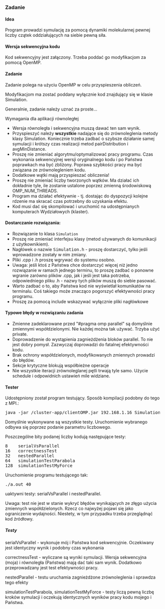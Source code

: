 <h3>Zadanie</h3>

<h4>Idea</h4>

<p>
Program prowadzi symulację za pomocą dynamiki molekularnej pewnej liczby czątek oddziałujących
na siebie pewną siła.
</p>

<h4>Wersja sekwencyjna kodu</h4>

<p>Kod sekwencyjny jest załączony. Trzeba poddać go modyfikacjom za pomocą OpenMP.</p>

<h4>Zadanie</h4>

<p>Zadanie polega na użyciu OpenMP w celu przyspieszenia obliczeń.</p>

<p>Modyfikacjom ma zostać poddany wyłącznie kod znajdujący się w klasie Simulation.</p>
<p>Generalnie, zadanie należy uznać za proste...</p>

<p>Wymagania dla aplikacji równoległej</p>

<ul>
<li>Wersja równoległa i sekwencyjna muszą dawać ten sam wynik.
</li><li>Przyspieszyć należy <b>wszystkie</b> nadające się do zrównoleglenia metody
klasy Simulation. Koniecznie trzeba zadbać o szybsze działanie samej symulacji 
i krótszy czas realizacji metod pairDistribution i avgMinDistance.
</li><li>Proszę nie zmieniać algorytmu/optymalizować pracy programu. Czas wykonania sekwencyjnej wersji 
oryginalnego kodu i po Państwa poprawkach ma być zbliżony. Poprawa szybkości pracy ma być
związana ze zrównolegleniem kodu.
</li><li>Dodatkowe wątki mają przyspieszać obliczenia!
</li><li>Proszę nie zmieniać liczby tworzonych wątków. Ma działać ich dokładnie tyle, ile zostanie
ustalone poprzez zmienną środowiskową OMP_NUM_THREADS.
</li><li>Program ma działać efektywnie - tj. dostając do dyspozycji kolejne rdzenie
ma skracać czas potrzebny do uzyskania efektu.
</li><li>Kod musi dać się skompilować i uruchomić na udostępnianych komputerach Wydziałowych (klaster).
</li></ul>

<h4>Dostarczanie rozwiązania:</h4>
<ul>
<li>Rozwiązanie to klasa <code>Simulation</code>
</li><li>Proszę nie zmieniać interfejsu klasy (metod używanych do komunikacji z użytkownikiem).
</li><li>Nagłówek o nazwie <tt>Simulation.h</tt> - proszę dostarczyć, tylko jeśli wprowadzone zostały w nim zmiany.
</li><li>Pliki .cpp i .h proszę wgrywać do systemu osobno.
</li><li>Uwaga: jeśli ktoś z Państwa chce dostarczyć więcej niż jedno rozwiązanie 
w ramach jednego terminu, to proszę zadbać o ponowne wgranie zarówno plików
.cpp, jak i jeśli jest taka potrzeba, odpowiedniego pliku .h - nazwy tych
plików muszą do siebie pasować. 
</li><li>Warto zadbać o to, aby Państwa kod nie wyświetlał komunikatów na terminalu.
Coś takiego może znacząco pogorszyć efektywności pracy programu.
</li><li>Proszę za pomocą include wskazywać wyłącznie pliki nagłówkowe
</li></ul>

<h4>Typowe błędy w rozwiązaniu zadania</h4>

<ul>
<li>Zmienne zadeklarowane przed "#pragma omp parallel" są domyślnie zmiennymi współdzielonymi.
Nie każdej można tak używać. Trzyba użyć private.
</li><li>Doprowadzenie do wystąpienia zagnieżdżenia bloków parallel. To nie jest dobry pomysł. Zazwyczaj doprowadzi do fatalnej
efektywności kodu.
</li><li>Brak ochrony współdzielonych, modyfikowanych zmiennych prowadzi do błędów.
</li><li>Sekcje krytyczne blokują współbieżne operacje
</li><li>Nie wszystkie iteracji zrównoleglanej pętli trwają tyle samo. Użycie schedule i odpowidnich ustawień mile widziane.
</li></ul>

<h4>Tester</h4>

<p>Udostępniony został program testujący. Sposób kompilacji podobny do tego z MPI.:</p>

<pre>java -jar /cluster-app/clientOMP.jar 192.168.1.16 Simulation.h Simulation.cpp
</pre>

<p>Domyślnie wykonywane są wszystkie testy. Uruchomienie wybranego odbywa się poprzez
podanie parametru liczbowego.</p>

<p>Poszczególne bity podanej liczby kodują następujące testy:</p>

<pre>8    serialVsParallel
16   correctnessTest
32   nestedParallel
64   simulationTestParabola
128  simulationTestMyForce
</pre>

<p>Uruchomienie programu testującego tak:</p>

<pre>./a.out 40
</pre>

<p>uaktywni testy: serialVsParallel i nestedParallel.</p>

<p>Uwaga: test nie jest w stanie wykryć błędów wynikających ze złęgo użycia zmiennych
współdzielonych. Rzecz co najwyżej pojawi się jako ograniczenie wydajności. Niestety, w tym przypadku
trzeba przeglądnąć kod źródłowy.</p>

<h5>Testy</h5>

<p>serialVsParallel - wykonuje mój i Państwa kod sekwencyjnie. Oczekiwany jest identyczny wynik i 
podobny czas wykonania</p>
<p>correctnessTest - wyliczane są wyniki symulacji. Wersja sekwencyjna (moja) i równoległa (Państwa) mają dać taki sam wynik.
Dodatkowo przeprowadzany jest test efektywności pracy.</p>
<p>nestedParallel - testu uruchamia zagnieżdżone zrównoleglenia i sprawdza tego efekty</p>
<p>simulationTestParabola, simulationTestMyForce - testy liczą pewną liczbę kroków symulacji i oczekują 
identycznych wyników pracy kodu mojego i Państwa.
